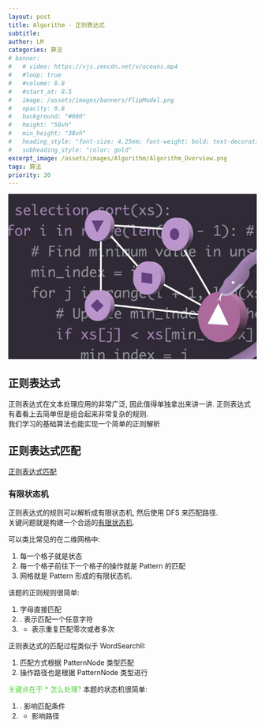 ```yaml
---
layout: post
title: Algorithm - 正则表达式
subtitle: 
author: LM
categories: 算法
# banner:
#   # video: https://vjs.zencdn.net/v/oceans.mp4
#   #loop: true
#   #volume: 0.8
#   #start_at: 8.5
#   image: /assets/images/banners/FlipModel.png
#   opacity: 0.8
#   background: "#000"
#   height: "50vh"
#   min_height: "38vh"
#   heading_style: "font-size: 4.25em; font-weight: bold; text-decoration: underline"
#   subheading_style: "color: gold"
excerpt_image: /assets/images/Algorithm/Algorithm_Overview.png
tags: 算法
priority: 20
---
```


![banner](/assets/images/Algorithm/Algorithm_Overview.png)  

## 正则表达式
正则表达式在文本处理应用的非常广泛, 因此值得单独拿出来讲一讲. 正则表达式有着看上去简单但是组合起来非常复杂的规则.  
我们学习的基础算法也能实现一个简单的正则解析  

## 正则表达式匹配
[正则表达式匹配](https://leetcode.cn/problems/regular-expression-matching/solutions/295977/zheng-ze-biao-da-shi-pi-pei-by-leetcode-solution/)  

### 有限状态机
正则表达式的规则可以解析成有限状态机, 然后使用 DFS 来匹配路径.  
关键问题就是构建一个合适的[有限状态机](https://zhuanlan.zhihu.com/p/104291251).  

可以类比常见的在二维网格中:  
1. 每一个格子就是状态
2. 每一个格子前往下一个格子的操作就是 Pattern 的匹配
3. 网格就是 Pattern 形成的有限状态机.   

该题的正则规则很简单:  
1. 字母直接匹配
2. . 表示匹配一个任意字符
3. * 表示重复匹配零次或者多次

正则表达式的匹配过程类似于 WordSearchII:  
1. 匹配方式根据 PatternNode 类型匹配
2. 操作路径也是根据 PatternNode 类型进行  

<span style='color:#4cd137'>关键点在于 * 怎么处理?</span> 本题的状态机很简单:  
1. . 影响匹配条件
2. * 影响路径

```csharp

```  
